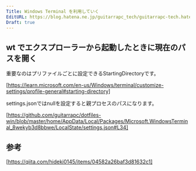```yaml
---
Title: Windows Terminal を利用していく
EditURL: https://blog.hatena.ne.jp/guitarrapc_tech/guitarrapc-tech.hatenablog.com/atom/entry/4207112889963560186
Draft: true
---
```


## wt でエクスプローラーから起動したときに現在のパスを開く

重要なのはプリファイルごとに設定できるStartingDirectoryです。

[https://learn.microsoft.com/en-us/Windows/terminal/customize-settings/profile-general#starting-directory]

settings.jsonではnullを設定すると親プロセスのパスになります。

[https://github.com/guitarrapc/dotfiles-win/blob/master/home/AppData/Local/Packages/Microsoft.WindowsTerminal_8wekyb3d8bbwe/LocalState/settings.json#L34]

## 参考

[https://qiita.com/hideki0145/items/04582a26baf3d81632c1]
